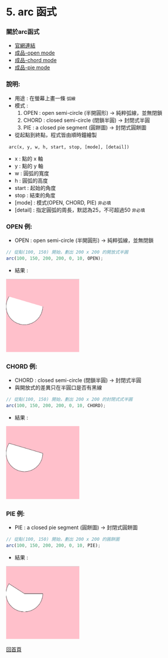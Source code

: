 # 5. arc 函式 

### 關於arc函式
- [官網連結](https://p5js.org/reference/#/p5/arc)
-  [成品-open mode](https://linduke-lin.github.io/p5Js-Demo/Method-arc/ArcDemo-Open.html)
-  [成品-chord mode](https://linduke-lin.github.io/p5Js-Demo/Method-arc/ArcDemo-Chord.html)
-  [成品-pie mode](https://linduke-lin.github.io/p5Js-Demo/Method-arc/ArcDemo-Pie.html)

### 說明:
- 用途 : 在螢幕上畫一條 `弧線`
- 模式 : 
    1. OPEN : open semi-circle (半開圓形) -> 純粹弧線，並無閉鎖 
    2. CHORD : closed semi-circle (閉鎖半圓) -> 封閉式半圓
    3. PIE : a closed pie segment (圓餅圖) -> 封閉式圓餅圖
- 從起點到終點，程式皆由順時鐘繪製

` arc(x, y, w, h, start, stop, [mode], [detail])`

- x : 點的 x 軸
- y : 點的 y 軸
- w : 圓弧的寬度
- h : 圓弧的高度
- start : 起始的角度
- stop : 結束的角度
- [mode] : 模式(OPEN, CHORD, PIE) `非必填`
- [detail] : 指定圓弧的周長，默認為25，不可超過50 `非必填`

### OPEN 例:
- OPEN : open semi-circle (半開圓形) -> 純粹弧線，並無閉鎖 
```javaScript
// 從點(100, 150) 開始，劃出 200 x 200 的開放式半圓
arc(100, 150, 200, 200, 0, 10, OPEN);
```
- 結果 : 
<img src="https://github.com/LINDuke-Lin/p5Js-Demo/blob/main/Method-arc/img/open.png" width="200px" height="200px">

### CHORD 例:
- CHORD : closed semi-circle (閉鎖半圓) -> 封閉式半圓
- 與開放式的差異只在半圓口是否有黑線
```javaScript
// 從點(100, 150) 開始，劃出 200 x 200 的封閉式式半圓
arc(100, 150, 200, 200, 0, 10, CHORD);
```
- 結果 : 
<img src="https://github.com/LINDuke-Lin/p5Js-Demo/blob/main/Method-arc/img/chord.png" width="200px" height="200px">

### PIE 例:
- PIE : a closed pie segment (圓餅圖) -> 封閉式圓餅圖
```javaScript
// 從點(100, 150) 開始，劃出 200 x 200 的圓餅圖
arc(100, 150, 200, 200, 0, 10, PIE);
```
- 結果 : 
<img src="https://github.com/LINDuke-Lin/p5Js-Demo/blob/main/Method-arc/img/pie.png" width="200px" height="200px">


[回首頁](https://github.com/LINDuke-Lin/p5Js-Demo)